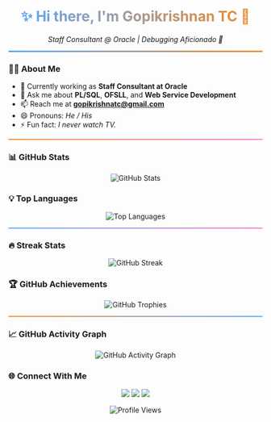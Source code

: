 <h1 align="center" style="background: linear-gradient(90deg, #58A6FF, #F28C28); -webkit-background-clip: text; color: transparent;">
✨ Hi there, I'm <b>Gopikrishnan TC</b> 👋
</h1>

<p align="center">
  <em>Staff Consultant @ Oracle | Debugging Aficionado 🧠</em>
</p>

<!-- Gradient Divider -->
<hr style="border:0;height:3px;background:linear-gradient(90deg,#58A6FF,#F28C28);" />

### 👨‍💻 About Me

- 🔭 Currently working as **Staff Consultant at Oracle**
- 💬 Ask me about **PL/SQL**, **OFSLL**, and **Web Service Development**
- 📫 Reach me at **gopikrishnatc@gmail.com**
- 😄 Pronouns: *He / His*
- ⚡ Fun fact: *I never watch TV.*

<!-- Gradient Divider -->
<hr style="border:0;height:2px;background:linear-gradient(90deg,#F28C28,#FF79C6);" />

### 📊 GitHub Stats

<p align="center">
  <!-- Dark Mode -->
  <picture>
    <source media="(prefers-color-scheme: dark)" 
      srcset="https://github-readme-stats.vercel.app/api?username=gktc&count_private=true&show_icons=true&theme=dark&hide_border=true&bg_color=0D1117&title_color=58A6FF&text_color=C9D1D9&icon_color=F28C28">
    <!-- Light Mode -->
    <source media="(prefers-color-scheme: light)" 
      srcset="https://github-readme-stats.vercel.app/api?username=gktc&count_private=true&show_icons=true&theme=default&hide_border=true&bg_color=FDFDFD&title_color=0078D4&text_color=333333&icon_color=E94D2F">
    <img alt="GitHub Stats" src="https://github-readme-stats.vercel.app/api?username=gktc" />
  </picture>
</p>

### 💡 Top Languages

<p align="center">
  <picture>
    <!-- Dark Mode -->
    <source media="(prefers-color-scheme: dark)" 
      srcset="https://github-readme-stats.vercel.app/api/top-langs/?username=gktc&layout=compact&theme=dark&hide_border=true&bg_color=0D1117&title_color=58A6FF&text_color=C9D1D9&icon_color=F28C28">
    <!-- Light Mode -->
    <source media="(prefers-color-scheme: light)" 
      srcset="https://github-readme-stats.vercel.app/api/top-langs/?username=gktc&layout=compact&theme=default&hide_border=true&bg_color=FDFDFD&title_color=0078D4&text_color=333333&icon_color=E94D2F">
    <img alt="Top Languages" src="https://github-readme-stats.vercel.app/api/top-langs/?username=gktc" />
  </picture>
</p>

<!-- Gradient Divider -->
<hr style="border:0;height:2px;background:linear-gradient(90deg,#58A6FF,#FF79C6);" />

### 🔥 Streak Stats

<p align="center">
  <picture>
    <!-- Dark Mode -->
    <source media="(prefers-color-scheme: dark)" 
      srcset="https://streak-stats.demolab.com?user=gktc&theme=highcontrast&hide_border=true&background=0D1117&ring=58A6FF&fire=F28C28&currStreakLabel=C9D1D9">
    <!-- Light Mode -->
    <source media="(prefers-color-scheme: light)" 
      srcset="https://streak-stats.demolab.com?user=gktc&theme=default&hide_border=true&background=FDFDFD&ring=0078D4&fire=E94D2F&currStreakLabel=333333">
    <img alt="GitHub Streak" src="https://streak-stats.demolab.com?user=gktc" />
  </picture>
</p>

### 🏆 GitHub Achievements

<p align="center">
  <picture>
    <!-- Dark Mode -->
    <source media="(prefers-color-scheme: dark)" 
      srcset="https://github-profile-trophy.vercel.app/?username=gktc&theme=onedark&no-frame=true&column=4&margin-w=10&margin-h=10">
    <!-- Light Mode -->
    <source media="(prefers-color-scheme: light)" 
      srcset="https://github-profile-trophy.vercel.app/?username=gktc&theme=flat&no-frame=true&column=4&margin-w=10&margin-h=10">
    <img alt="GitHub Trophies" src="https://github-profile-trophy.vercel.app/?username=gktc&theme=flat" />
  </picture>
</p>

<!-- Gradient Divider -->
<hr style="border:0;height:2px;background:linear-gradient(90deg,#F28C28,#58A6FF);" />

### 📈 GitHub Activity Graph

<p align="center">
  <picture>
    <!-- Dark Mode -->
    <source media="(prefers-color-scheme: dark)" 
      srcset="https://github-readme-activity-graph.vercel.app/graph?username=gktc&bg_color=0D1117&color=58A6FF&line=F28C28&point=FF79C6&area_color=181717&hide_border=true">
    <!-- Light Mode -->
    <source media="(prefers-color-scheme: light)" 
      srcset="https://github-readme-activity-graph.vercel.app/graph?username=gktc&bg_color=FDFDFD&color=0078D4&line=E94D2F&point=F4B400&area_color=FFFFFF&hide_border=true">
    <img alt="GitHub Activity Graph" src="https://github-readme-activity-graph.vercel.app/graph?username=gktc" />
  </picture>
</p>

### 🌐 Connect With Me

<p align="center">
  <a href="mailto:gopikrishnatc@gmail.com"><img src="https://img.shields.io/badge/Email-E94D2F?style=for-the-badge&logo=gmail&logoColor=white"/></a>
  <a href="https://www.linkedin.com/in/gopikrishnan-tc"><img src="https://img.shields.io/badge/LinkedIn-0078D4?style=for-the-badge&logo=linkedin&logoColor=white"/></a>
  <a href="https://github.com/gktc"><img src="https://img.shields.io/badge/GitHub-181717?style=for-the-badge&logo=github&logoColor=white"/></a>
</p>

<p align="center">
  <img src="https://komarev.com/ghpvc/?username=gktc&color=58A6FF&style=flat-square" alt="Profile Views"/>
</p>
